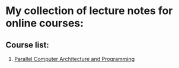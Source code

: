 # My collection of lecture notes for online courses:

## Course list:

1. [ Parallel Computer Architecture and Programming](http://15418.courses.cs.cmu.edu/tsinghua2017/)
